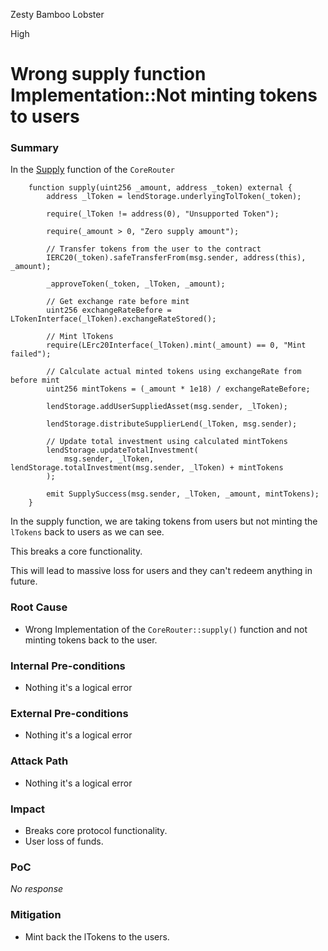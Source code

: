 Zesty Bamboo Lobster

High

# Wrong supply function Implementation::Not minting tokens to users

### Summary

In the [Supply](https://github.com/sherlock-audit/2025-05-lend-audit-contest/blob/main/Lend-V2/src/LayerZero/CoreRouter.sol#L61) function of the `CoreRouter`

```solidity
    function supply(uint256 _amount, address _token) external {
        address _lToken = lendStorage.underlyingTolToken(_token);

        require(_lToken != address(0), "Unsupported Token");

        require(_amount > 0, "Zero supply amount");

        // Transfer tokens from the user to the contract
        IERC20(_token).safeTransferFrom(msg.sender, address(this), _amount);

        _approveToken(_token, _lToken, _amount);

        // Get exchange rate before mint
        uint256 exchangeRateBefore = LTokenInterface(_lToken).exchangeRateStored();

        // Mint lTokens
        require(LErc20Interface(_lToken).mint(_amount) == 0, "Mint failed");

        // Calculate actual minted tokens using exchangeRate from before mint
        uint256 mintTokens = (_amount * 1e18) / exchangeRateBefore;

        lendStorage.addUserSuppliedAsset(msg.sender, _lToken);

        lendStorage.distributeSupplierLend(_lToken, msg.sender);

        // Update total investment using calculated mintTokens
        lendStorage.updateTotalInvestment(
            msg.sender, _lToken, lendStorage.totalInvestment(msg.sender, _lToken) + mintTokens
        );

        emit SupplySuccess(msg.sender, _lToken, _amount, mintTokens);
    }
```

In the supply function, we are taking tokens from users but not minting the `lTokens` back to users as we can see. 

This breaks a core functionality.

This will lead to massive loss for users and they can't redeem anything in future.

### Root Cause

- Wrong Implementation of the `CoreRouter::supply()` function and not minting tokens back to the user.


### Internal Pre-conditions

- Nothing it's a logical error

### External Pre-conditions

- Nothing it's a logical error

### Attack Path

- Nothing it's a logical error

### Impact

- Breaks core protocol functionality.
- User loss of funds.

### PoC

_No response_

### Mitigation

- Mint back the lTokens to the users. 